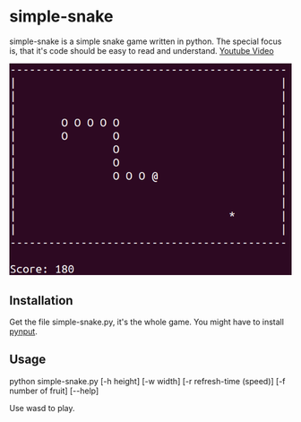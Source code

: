 # simple-snake
simple-snake is a simple snake game written in python. The special focus is, that it's code should be easy to read and understand. [Youtube Video](https://youtu.be/JQwJlGBpy2A)

![Alt text](/screenshots/simple-snake.png?raw=true "default gamemode")

## Installation
Get the file simple-snake.py, it's the whole game. You might have to install [pynput](https://pypi.org/project/pynput/).

## Usage
python simple-snake.py [-h height] [-w width] [-r refresh-time (speed)] [-f number of fruit] [--help]

Use wasd to play.
